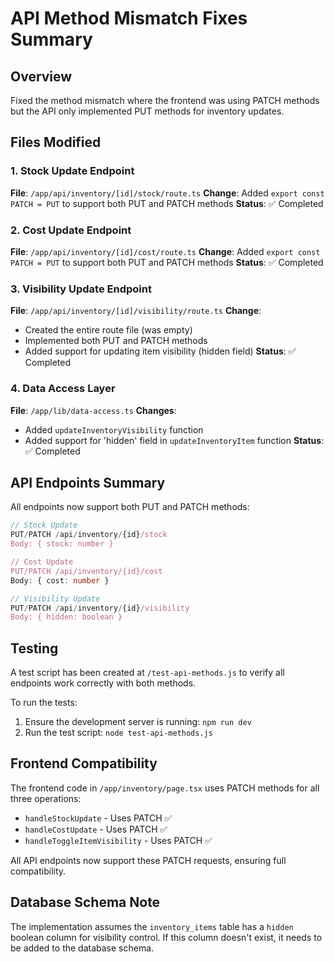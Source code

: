 # API Method Mismatch Fixes Summary

## Overview
Fixed the method mismatch where the frontend was using PATCH methods but the API only implemented PUT methods for inventory updates.

## Files Modified

### 1. Stock Update Endpoint
**File**: `/app/api/inventory/[id]/stock/route.ts`
**Change**: Added `export const PATCH = PUT` to support both PUT and PATCH methods
**Status**: ✅ Completed

### 2. Cost Update Endpoint
**File**: `/app/api/inventory/[id]/cost/route.ts`
**Change**: Added `export const PATCH = PUT` to support both PUT and PATCH methods
**Status**: ✅ Completed

### 3. Visibility Update Endpoint
**File**: `/app/api/inventory/[id]/visibility/route.ts`
**Change**: 
- Created the entire route file (was empty)
- Implemented both PUT and PATCH methods
- Added support for updating item visibility (hidden field)
**Status**: ✅ Completed

### 4. Data Access Layer
**File**: `/app/lib/data-access.ts`
**Changes**:
- Added `updateInventoryVisibility` function
- Added support for 'hidden' field in `updateInventoryItem` function
**Status**: ✅ Completed

## API Endpoints Summary

All endpoints now support both PUT and PATCH methods:

```typescript
// Stock Update
PUT/PATCH /api/inventory/{id}/stock
Body: { stock: number }

// Cost Update  
PUT/PATCH /api/inventory/{id}/cost
Body: { cost: number }

// Visibility Update
PUT/PATCH /api/inventory/{id}/visibility
Body: { hidden: boolean }
```

## Testing

A test script has been created at `/test-api-methods.js` to verify all endpoints work correctly with both methods.

To run the tests:
1. Ensure the development server is running: `npm run dev`
2. Run the test script: `node test-api-methods.js`

## Frontend Compatibility

The frontend code in `/app/inventory/page.tsx` uses PATCH methods for all three operations:
- `handleStockUpdate` - Uses PATCH ✅
- `handleCostUpdate` - Uses PATCH ✅
- `handleToggleItemVisibility` - Uses PATCH ✅

All API endpoints now support these PATCH requests, ensuring full compatibility.

## Database Schema Note

The implementation assumes the `inventory_items` table has a `hidden` boolean column for visibility control. If this column doesn't exist, it needs to be added to the database schema.